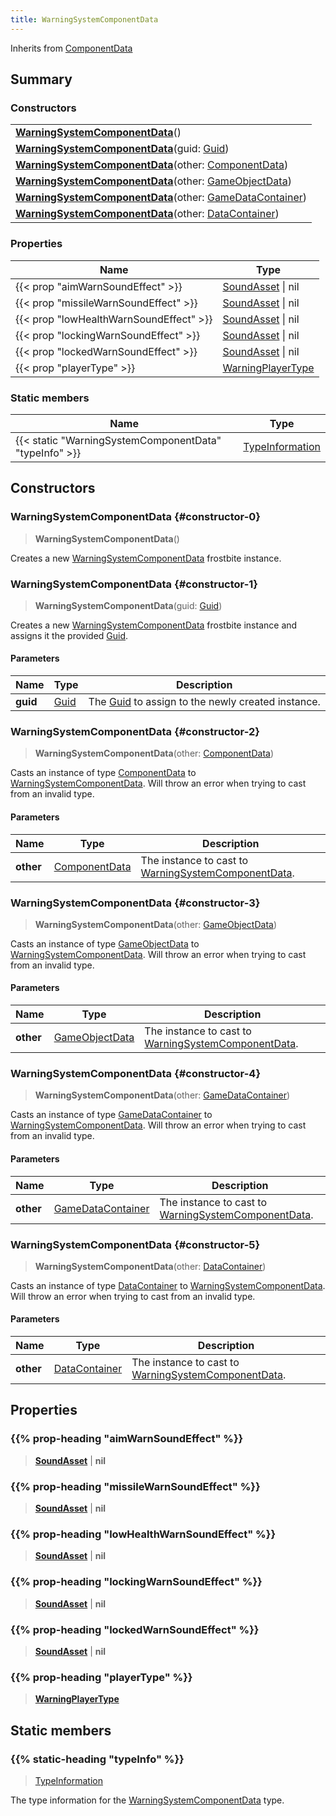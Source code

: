 ```yaml
---
title: WarningSystemComponentData
---
```


Inherits from 
[ComponentData](/vext/ref/fb/componentdata)

## Summary
### Constructors
| |
| ----------- |
| **[WarningSystemComponentData](#constructor-0)**() |
| **[WarningSystemComponentData](#constructor-1)**(guid: [Guid](/vext/ref/shared/class/guid)) |
| **[WarningSystemComponentData](#constructor-2)**(other: [ComponentData](/vext/ref/fb/componentdata)) |
| **[WarningSystemComponentData](#constructor-3)**(other: [GameObjectData](/vext/ref/fb/gameobjectdata)) |
| **[WarningSystemComponentData](#constructor-4)**(other: [GameDataContainer](/vext/ref/fb/gamedatacontainer)) |
| **[WarningSystemComponentData](#constructor-5)**(other: [DataContainer](/vext/ref/shared/class/datacontainer)) |

### Properties
| Name | Type |
| ---- | ---- |
| {{< prop "aimWarnSoundEffect" >}} | [SoundAsset](/vext/ref/fb/soundasset) \| nil |
| {{< prop "missileWarnSoundEffect" >}} | [SoundAsset](/vext/ref/fb/soundasset) \| nil |
| {{< prop "lowHealthWarnSoundEffect" >}} | [SoundAsset](/vext/ref/fb/soundasset) \| nil |
| {{< prop "lockingWarnSoundEffect" >}} | [SoundAsset](/vext/ref/fb/soundasset) \| nil |
| {{< prop "lockedWarnSoundEffect" >}} | [SoundAsset](/vext/ref/fb/soundasset) \| nil |
| {{< prop "playerType" >}} | [WarningPlayerType](/vext/ref/fb/warningplayertype) |

### Static members
| Name | Type |
| ---- | ---- |
| {{< static "WarningSystemComponentData" "typeInfo" >}} | [TypeInformation](/vext/ref/shared/class/typeinformation) |

## Constructors
### WarningSystemComponentData {#constructor-0}
> **WarningSystemComponentData**()

Creates a new [WarningSystemComponentData](/vext/ref/fb/warningsystemcomponentdata) frostbite instance.

### WarningSystemComponentData {#constructor-1}
> **WarningSystemComponentData**(guid: [Guid](/vext/ref/shared/class/guid))

Creates a new [WarningSystemComponentData](/vext/ref/fb/warningsystemcomponentdata) frostbite instance and assigns it the provided [Guid](/vext/ref/shared/class/guid).

#### Parameters
| Name | Type | Description |
| ---- | ---- | ----------- |
| **guid** | [Guid](/vext/ref/shared/class/guid) | The [Guid](/vext/ref/shared/class/guid) to assign to the newly created instance. |

### WarningSystemComponentData {#constructor-2}
> **WarningSystemComponentData**(other: [ComponentData](/vext/ref/fb/componentdata))

Casts an instance of type [ComponentData](/vext/ref/fb/componentdata) to [WarningSystemComponentData](/vext/ref/fb/warningsystemcomponentdata). Will throw an error when trying to cast from an invalid type.

#### Parameters
| Name | Type | Description |
| ---- | ---- | ----------- |
| **other** | [ComponentData](/vext/ref/fb/componentdata) | The instance to cast to [WarningSystemComponentData](/vext/ref/fb/warningsystemcomponentdata). |

### WarningSystemComponentData {#constructor-3}
> **WarningSystemComponentData**(other: [GameObjectData](/vext/ref/fb/gameobjectdata))

Casts an instance of type [GameObjectData](/vext/ref/fb/gameobjectdata) to [WarningSystemComponentData](/vext/ref/fb/warningsystemcomponentdata). Will throw an error when trying to cast from an invalid type.

#### Parameters
| Name | Type | Description |
| ---- | ---- | ----------- |
| **other** | [GameObjectData](/vext/ref/fb/gameobjectdata) | The instance to cast to [WarningSystemComponentData](/vext/ref/fb/warningsystemcomponentdata). |

### WarningSystemComponentData {#constructor-4}
> **WarningSystemComponentData**(other: [GameDataContainer](/vext/ref/fb/gamedatacontainer))

Casts an instance of type [GameDataContainer](/vext/ref/fb/gamedatacontainer) to [WarningSystemComponentData](/vext/ref/fb/warningsystemcomponentdata). Will throw an error when trying to cast from an invalid type.

#### Parameters
| Name | Type | Description |
| ---- | ---- | ----------- |
| **other** | [GameDataContainer](/vext/ref/fb/gamedatacontainer) | The instance to cast to [WarningSystemComponentData](/vext/ref/fb/warningsystemcomponentdata). |

### WarningSystemComponentData {#constructor-5}
> **WarningSystemComponentData**(other: [DataContainer](/vext/ref/shared/class/datacontainer))

Casts an instance of type [DataContainer](/vext/ref/shared/class/datacontainer) to [WarningSystemComponentData](/vext/ref/fb/warningsystemcomponentdata). Will throw an error when trying to cast from an invalid type.

#### Parameters
| Name | Type | Description |
| ---- | ---- | ----------- |
| **other** | [DataContainer](/vext/ref/shared/class/datacontainer) | The instance to cast to [WarningSystemComponentData](/vext/ref/fb/warningsystemcomponentdata). |

## Properties
### {{% prop-heading "aimWarnSoundEffect" %}}
> **[SoundAsset](/vext/ref/fb/soundasset)** | **nil**

### {{% prop-heading "missileWarnSoundEffect" %}}
> **[SoundAsset](/vext/ref/fb/soundasset)** | **nil**

### {{% prop-heading "lowHealthWarnSoundEffect" %}}
> **[SoundAsset](/vext/ref/fb/soundasset)** | **nil**

### {{% prop-heading "lockingWarnSoundEffect" %}}
> **[SoundAsset](/vext/ref/fb/soundasset)** | **nil**

### {{% prop-heading "lockedWarnSoundEffect" %}}
> **[SoundAsset](/vext/ref/fb/soundasset)** | **nil**

### {{% prop-heading "playerType" %}}
> **[WarningPlayerType](/vext/ref/fb/warningplayertype)**

## Static members
### {{% static-heading "typeInfo" %}}
> [TypeInformation](/vext/ref/shared/class/typeinformation)

The type information for the [WarningSystemComponentData](/vext/ref/fb/warningsystemcomponentdata) type.

